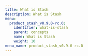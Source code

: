 ```yaml
---
title: What is Stash
description: What is Stash
menu:
  product_stash_v0.9.0-rc.0:
    identifier: what-is-stash
    parent: concepts
    name: What is Stash
    weight: 10
menu_name: product_stash_v0.9.0-rc.0
---
```


